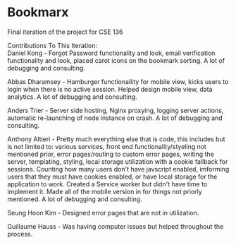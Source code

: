 # Bookmarx
Final iteration of the project for CSE 136

Contributions To This Iteration:  
Daniel Kong - Forgot Password functionality and look, email verification functionality and look, placed carot icons on the bookmark sorting. A lot of debugging and consulting.
  
Abbas Dharamsey - Hamburger functionaility for mobile view, kicks users to login when there is no active session. Helped design mobile view, data analytics. A lot of debugging and consulting.  
  
Anders Trier - Server side hosting, Nginx proxying, logging server actions, automatic re-launching of node instance on crash. A lot of debugging and consulting.  
  
Anthony Altieri - Pretty much everything else that is code, this includes but is not limited to: various services, front end functionality/styeling not mentioned prior, error pages/routing to custom error pages, writing the server, templating, styling, local storage utilization with a cookie fallback for sessions. Counting how many users don't have javscript enabled, imforming users that they must have cookies enabled, or have local storage for the application to work. Created a Service worker but didn't have time to implement it. Made all of the mobile version in for things not priorly mentioned. A lot of debugging and consulting.  
  
Seung Hoon Kim - Designed error pages that are not in utilization.  
  
Guillaume Hauss - Was having computer issues but helped throughout the process.
